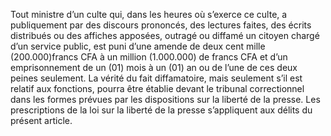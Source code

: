 Tout ministre d’un culte qui, dans les heures où s’exerce ce culte, a publiquement par des discours prononcés, des lectures faites, des écrits distribués ou des affiches apposées, outragé ou diffamé un citoyen chargé d’un service public, est puni d’une amende de deux cent mille (200.000)francs CFA à un million (1.000.000) de francs CFA et d’un emprisonnement de un (01) mois à un (01) an ou de l’une de ces deux peines seulement.
La vérité du fait diffamatoire, mais seulement s’il est relatif aux fonctions, pourra être établie devant le tribunal correctionnel dans les formes prévues par les dispositions sur la liberté de la presse.
Les prescriptions de la loi sur la liberté de la presse s’appliquent aux délits du présent article.